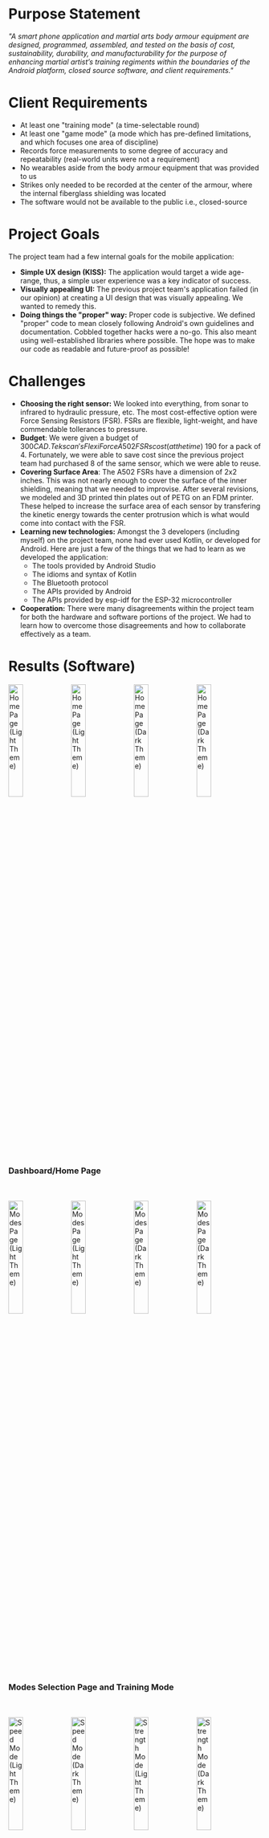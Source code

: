 # Purpose Statement

_"A smart phone application and martial arts body armour equipment are designed, programmed,
assembled, and tested on the basis of cost, sustainability, durability, and manufacturability
for the purpose of enhancing martial artist’s training regiments within the boundaries of the
Android platform, closed source software, and client requirements."_

# Client Requirements

- At least one "training mode" (a time-selectable round)
- At least one "game mode" (a mode which has pre-defined limitations, and which focuses one area of discipline)
- Records force measurements to some degree of accuracy and repeatability (real-world units were not a requirement)
- No wearables aside from the body armour equipment that was provided to us
- Strikes only needed to be recorded at the center of the armour, where the internal fiberglass shielding was located
- The software would not be available to the public i.e., closed-source

# Project Goals

The project team had a few internal goals for the mobile application:

- __Simple UX design (KISS):__ The application would target a wide age-range, thus, a simple user experience was a key indicator of success.
- __Visually appealing UI:__ The previous project team's application failed (in our opinion) at creating
a UI design that was visually appealing. We wanted to remedy this.
- __Doing things the "proper" way:__ Proper code is subjective. We defined "proper" code to
mean closely following Android's own guidelines and documentation. Cobbled together hacks were a no-go.
This also meant using well-established libraries where possible. The hope was to make our code as
readable and future-proof as possible!

# Challenges

- __Choosing the right sensor:__ We looked into everything, from sonar to infrared to hydraulic pressure, etc.
The most cost-effective option were Force Sensing Resistors (FSR). FSRs are flexible, light-weight,
and have commendable tollerances to pressure.
- __Budget__: We were given a budget of $300 CAD. Tekscan's FlexiForce A502 FSRs cost (at the time)
~$190 for a pack of 4. Fortunately, we were able to save cost since the previous project team had
purchased 8 of the same sensor, which we were able to reuse.
- __Covering Surface Area__: The A502 FSRs have a dimension of 2x2 inches. This was not nearly enough to cover
the surface of the inner shielding, meaning that we needed to improvise. After several revisions, we modeled and
3D printed thin plates out of PETG on an FDM printer. These helped to increase the surface area of each sensor
by transfering the kinetic energy towards the center protrusion which is what would come into contact with the
FSR.
- __Learning new technologies:__ Amongst the 3 developers (including myself) on the project team,
none had ever used Kotlin, or developed for Android. Here are just a few of the things that we had
to learn as we developed the application:
    - The tools provided by Android Studio
    - The idioms and syntax of Kotlin
    - The Bluetooth protocol
    - The APIs provided by Android
    - The APIs provided by esp-idf for the ESP-32 microcontroller
- __Cooperation:__ There were many disagreements within the project team for both the hardware and
software portions of the project. We had to learn how to overcome those disagreements and how to
collaborate effectively as a team.

# Results (Software)

<div>
    <img
        src="https://www.neilkingdom.xyz/static/images/git/super_fight_pro_public/homepage_light_1.jpg"
        width="24%"
        alt="Home Page (Light Theme)"
    />
    <img
        src="https://www.neilkingdom.xyz/static/images/git/super_fight_pro_public/homepage_light_2.jpg"
        width="24%"
        alt="Home Page (Light Theme)"
    />
    <img
        src="https://www.neilkingdom.xyz/static/images/git/super_fight_pro_public/homepage_dark_1.jpg"
        width="24%"
        alt="Home Page (Dark Theme)"
    />
    <img
        src="https://www.neilkingdom.xyz/static/images/git/super_fight_pro_public/homepage_dark_2.jpg"
        width="24%"
        alt="Home Page (Dark Theme)"
    />
</div>

### Dashboard/Home Page

<br />
<br />

<div>
    <img
        src="https://www.neilkingdom.xyz/static/images/git/super_fight_pro_public/modespage_light_1.jpg"
        width="24%"
        alt="Modes Page (Light Theme)"
    />
    <img
        src="https://www.neilkingdom.xyz/static/images/git/super_fight_pro_public/modespage_dark_1.jpg"
        width="24%"
        alt="Modes Page (Light Theme)"
    />
    <img
        src="https://www.neilkingdom.xyz/static/images/git/super_fight_pro_public/modespage_light_2.jpg"
        width="24%"
        alt="Modes Page (Dark Theme)"
    />
    <img
        src="https://www.neilkingdom.xyz/static/images/git/super_fight_pro_public/modespage_dark_2.jpg"
        width="24%"
        alt="Modes Page (Dark Theme)"
    />
</div>

### Modes Selection Page and Training Mode

<br />
<br />

<div>
    <img
        src="https://www.neilkingdom.xyz/static/images/git/super_fight_pro_public/speedmode_light_1.jpg"
        width="24%"
        alt="Speed Mode (Light Theme)"
    />
    <img
        src="https://www.neilkingdom.xyz/static/images/git/super_fight_pro_public/speedmode_dark_1.jpg"
        width="24%"
        alt="Speed Mode (Dark Theme)"
    />
    <img
        src="https://www.neilkingdom.xyz/static/images/git/super_fight_pro_public/speedmode_light_2.jpg"
        width="24%"
        alt="Strength Mode (Light Theme)"
    />
    <img
        src="https://www.neilkingdom.xyz/static/images/git/super_fight_pro_public/speedmode_dark_2.jpg"
        width="24%"
        alt="Strength Mode (Dark Theme)"
    />
</div>

### Speed Mode and Strength Mode

<br />
<br />

<div>
    <img
        src="https://www.neilkingdom.xyz/static/images/git/super_fight_pro_public/settings_light_1.jpg"
        width="24%"
        alt="Settings (Light Theme)"
    />
    <img src="./img/settings_dark_1.jpg" width="24%" alt="Settings (Dark Theme)">
    <img
        src="https://www.neilkingdom.xyz/static/images/git/super_fight_pro_public/settings_light_2.jpg"
        width="24%"
        alt="Bluetooth Settings (Light Theme)"
    />
    <img
        src="https://www.neilkingdom.xyz/static/images/git/super_fight_pro_public/settings_dark_2.jpg"
        width="24%"
        alt="Bluetooth Settings (Dark Theme)"
    />
</div>

### Settings Page and Bluetooth Connection Page

<br />
<br />

<div>
    <img
        src="https://www.neilkingdom.xyz/static/images/git/super_fight_pro_public/userspage_light_1.jpg"
        width="24%"
        alt="Users Page (Light Theme)"
    />
    <img
        src="https://www.neilkingdom.xyz/static/images/git/super_fight_pro_public/userspage_dark_1.jpg"
        width="24%"
        alt="Users Page (Dark Theme)"
    />
    <img
        src="https://www.neilkingdom.xyz/static/images/git/super_fight_pro_public/userspage_light_2.jpg"
        width="24%"
        alt="User Creation Page (Light Theme)"
    />
    <img
        src="https://www.neilkingdom.xyz/static/images/git/super_fight_pro_public/userspage_dark_2.jpg"
        width="24%"
        alt="User Creation Page (Dark Theme)"
    />
</div>

### User Select Page and User Creation Page

# Results (Hardware)

<img
    src="https://www.neilkingdom.xyz/static/images/git/super_fight_pro_public/armour.jpg"
    alt="Unmodified Body Armour Equipment"
/>

### Unmodified Body Armour Equipment

<br />
<br />

<img
    src="https://www.neilkingdom.xyz/static/images/git/super_fight_pro_public/armour_vinyl_removed.jpg"
    alt="Armour With Vinyl Removed"
/>

### Armour With Surface Vinyl Removed

<br />
<br />

<img
    src="https://www.neilkingdom.xyz/static/images/git/super_fight_pro_public/armour_inner_foam.jpg"
    alt="Armour's Inner Foam Layer"
/>

### The Separated Layer of Dense Protective Foam

<br />
<br />

<img
    src="https://www.neilkingdom.xyz/static/images/git/super_fight_pro_public/armour_traces.jpg"
    alt="Outlines Traced in Sharpie"
/>

### Measured Dimensions of the 3D-Printed Plates

<br />
<br />

<img
    src="https://www.neilkingdom.xyz/static/images/git/super_fight_pro_public/armour_post_routing.jpg"
    alt="Armour Post-Routing"
/>

### Recessions Routed Using a Dremel Tool

<br />
<br />

<img
    src="https://www.neilkingdom.xyz/static/images/git/super_fight_pro_public/armour_plates.jpg"
    alt="3D-Printed Plates"
/>

### 3D-Printed Plates Glued in Place Using Spray-On Adhesive

<br />
<br />

<img
    src="https://www.neilkingdom.xyz/static/images/git/super_fight_pro_public/armour_sanded.jpg"
    alt="Fiberglass Shielding After Sanding Process"
/>

### Inner Shielding Post-Sanding

<br />
<br />

<img
    src="https://www.neilkingdom.xyz/static/images/git/super_fight_pro_public/armour_sensors.jpg"
    alt="Armour Post-Wiring"
/>

### Ribbon Cables Soldered to FSRs (Inserted Into Pockets Fastened From Duct Tape)

# Conclusion

We were able to meet all of the client's expectations and even exceed them in regard to the mobile
application. User profiles were included into the final build so that data displayed on the dashboard
would be coupled to the active user. A dark theme and light theme option were added, as well as the
option to select between metric and imperial units for weight. We created the required training mode,
which would display strike data on a line chart in real-time, as well as a few other stats. We also
created two game modes: speed and strength. The speed mode would record the number of hits that a
user could land within a minute, whereas the strength mode would provide an unlimited amount of time
for the user to prepare and land their most fatal blow.
